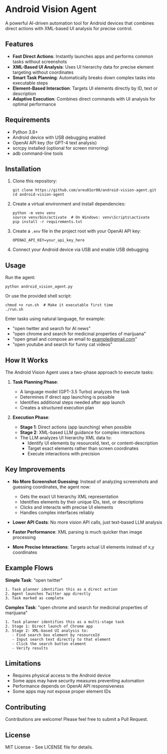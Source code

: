 # Android Vision Agent

A powerful AI-driven automation tool for Android devices that combines direct actions with XML-based UI analysis for precise control.

## Features

- **Fast Direct Actions**: Instantly launches apps and performs common tasks without screenshots
- **XML-Based UI Analysis**: Uses UI hierarchy data for precise element targeting without coordinates
- **Smart Task Planning**: Automatically breaks down complex tasks into executable steps
- **Element-Based Interaction**: Targets UI elements directly by ID, text or description
- **Adaptive Execution**: Combines direct commands with UI analysis for optimal performance

## Requirements

- Python 3.8+
- Android device with USB debugging enabled
- OpenAI API key (for GPT-4 text analysis)
- scrcpy installed (optional for screen mirroring)
- adb command-line tools

## Installation

1. Clone this repository:
   ```
   git clone https://github.com/areu01or00/android-vision-agent.git
   cd android-vision-agent
   ```

2. Create a virtual environment and install dependencies:
   ```
   python -m venv venv
   source venv/bin/activate  # On Windows: venv\Scripts\activate
   pip install -r requirements.txt
   ```

3. Create a `.env` file in the project root with your OpenAI API key:
   ```
   OPENAI_API_KEY=your_api_key_here
   ```

4. Connect your Android device via USB and enable USB debugging

## Usage

Run the agent:
```
python android_vision_agent.py
```

Or use the provided shell script:
```
chmod +x run.sh  # Make it executable first time
./run.sh
```

Enter tasks using natural language, for example:
- "open twitter and search for AI news"
- "open chrome and search for medicinal properties of marijuana"
- "open gmail and compose an email to example@gmail.com"
- "open youtube and search for funny cat videos"

## How It Works

The Android Vision Agent uses a two-phase approach to execute tasks:

1. **Task Planning Phase**:
   - A language model (GPT-3.5 Turbo) analyzes the task
   - Determines if direct app launching is possible
   - Identifies additional steps needed after app launch
   - Creates a structured execution plan

2. **Execution Phase**:
   - **Stage 1**: Direct actions (app launching) when possible
   - **Stage 2**: XML-based LLM guidance for complex interactions
   - The LLM analyzes UI hierarchy XML data to:
     - Identify UI elements by resourceId, text, or content-description
     - Target exact elements rather than screen coordinates
     - Execute interactions with precision

## Key Improvements

- **No More Screenshot Guessing**: Instead of analyzing screenshots and guessing coordinates, the agent now:
  - Gets the exact UI hierarchy XML representation
  - Identifies elements by their unique IDs, text, or descriptions
  - Clicks and interacts with precise UI elements
  - Handles complex interfaces reliably

- **Lower API Costs**: No more vision API calls, just text-based LLM analysis
- **Faster Performance**: XML parsing is much quicker than image processing
- **More Precise Interactions**: Targets actual UI elements instead of x,y coordinates

## Example Flows

**Simple Task**: "open twitter"
```
1. Task planner identifies this as a direct action
2. Agent launches Twitter app directly
3. Task marked as complete
```

**Complex Task**: "open chrome and search for medicinal properties of marijuana"
```
1. Task planner identifies this as a multi-stage task
2. Stage 1: Direct launch of Chrome app
3. Stage 2: XML-based UI analysis to:
   - Find search box element by resourceId
   - Input search text directly to that element
   - Click the search button element
   - Verify results
```

## Limitations

- Requires physical access to the Android device
- Some apps may have security measures preventing automation
- Performance depends on OpenAI API responsiveness
- Some apps may not expose proper element IDs

## Contributing

Contributions are welcome! Please feel free to submit a Pull Request.

## License

MIT License - See LICENSE file for details.